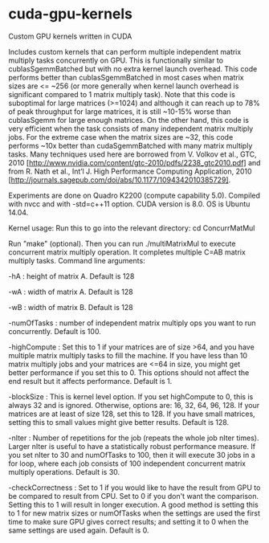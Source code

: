 # cuda-gpu-kernels
Custom GPU kernels written in CUDA

Includes custom kernels that can perform multiple independent matrix multiply tasks concurrently on GPU. This is functionally similar
to cublasSgemmBatched but with no extra kernel launch overhead. This code performs better than cublasSgemmBatched in most cases 
when matrix sizes are <= ~256 (or more generally when kernel launch overhead is significant compared to 1 matrix multiply task). Note that
this code is suboptimal for large matrices (>=1024) and although it can reach up to 78% of peak throughput for large matrices, 
it is still ~10-15% worse than cublasSgemm for large enough matrices. On the other hand, this code is very efficient when the task consists of
many independent matrix multiply jobs. For the extreme case when the matrix sizes are ~32, this code performs ~10x better than 
cudaSgemmBatched with many matrix multiply tasks.
Many techniques used here are borrowed from V. Volkov et al., GTC, 2010 [http://www.nvidia.com/content/gtc-2010/pdfs/2238_gtc2010.pdf] 
and from R.  Nath et al., Int’l J. High Performance Computing Application, 2010 [http://journals.sagepub.com/doi/abs/10.1177/1094342010385729].

Experiments are done on Quadro K2200 (compute capability 5.0). Compiled with nvcc and with -std=c++11 option. CUDA version is 8.0.
OS is Ubuntu 14.04. 

Kernel usage:
Run this to go into the relevant directory:
cd ConcurrMatMul 

Run "make" (optional).
Then you can run ./multiMatrixMul to execute concurrent matrix multiply operation. It completes multiple C=AB matrix multiply tasks.
Command line arguments:

-hA : height of matrix A. Default is 128

-wA : width of matrix A. Default is 128

-wB : width of matrix B. Default is 128

-numOfTasks : number of independent matrix multiply ops you want to run concurrently. Default is 100.

-highCompute : Set this to 1 if your matrices are of size >64, and you have multiple matrix multiply tasks to fill the machine.
If you have less than 10 matrix multiply jobs and your matrices are <=64 in size, you might get better performance if you set this to 0. This options should not affect the end result but it affects performance. Default is 1. 

-blockSize : This is kernel level option. If you set highCompute to 0, this is always 32 and is ignored. Otherwise, options are: 
16, 32, 64, 96, 128. If your matrices are at least of size 128, set this to 128. If you have small matrices, setting this to small values might give better results. Default is 128.

-nIter : Number of repetitions for the job (repeats the whole job nIter times). Larger nIter is useful to have a statistically robust performance measure. If you set nIter to 30 and numOfTasks to 100, then it will execute 30 jobs in a for loop, where each
job consists of 100 independent concurrent matrix multiply operations. Default is 30. 

-checkCorrectness : Set to 1 if you would like to have the result from GPU to be compared to result from CPU. Set to 0 if you don't want the comparison. Setting this to 1 will result in longer execution. A good method is setting this to 1 for new matrix
sizes or numOfTasks when the settings are used the first time to make sure GPU gives correct results; and setting it to 0 when the same settings are used again. Default is 0.


